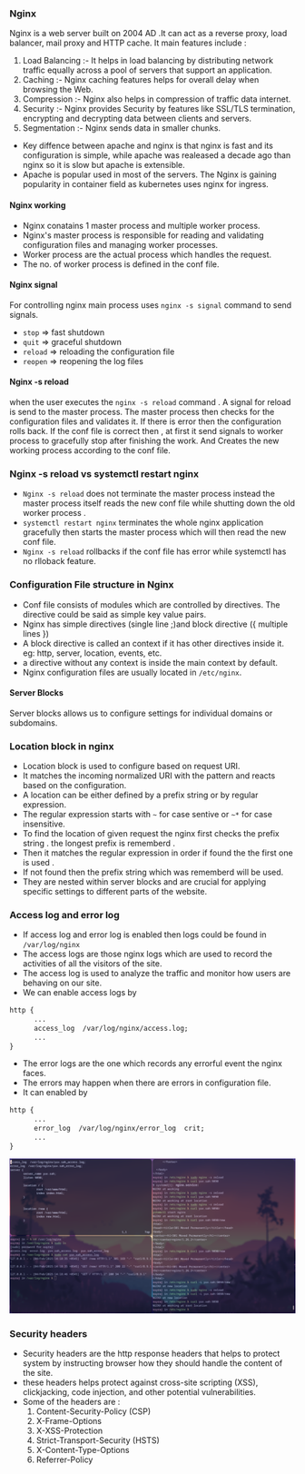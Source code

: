 
### Nginx

Nginx is a web server built on 2004 AD .It can act as a reverse proxy, load balancer, mail proxy and HTTP cache. It main features include :
1. Load Balancing :- It helps in load balancing by distributing network traffic equally across a pool of servers that support an application.
2. Caching :- Nginx caching features helps for overall delay when browsing the Web.
3. Compression :- Nginx also helps in compression of traffic data internet.
4. Security :- Nginx provides Security by features like SSL/TLS termination, encrypting and decrypting data between clients and servers.
5. Segmentation :- Nginx sends data in smaller chunks.

- Key diffence between apache and nginx is that nginx is fast and its configuration is simple, while apache was realeased a decade ago than nginx so it is slow but apache is extensible. 
- Apache is popular used in most of the servers. The Nginx is gaining popularity in container field as kubernetes uses nginx for ingress.


#### Nginx working

- Nginx conatains 1 master process and multiple worker process.
- Nginx's master process is responsible for reading and validating configuration files and managing worker processes.
- Worker process are the actual process which handles the request.
- The no. of worker process is defined in the conf file.

#### Nginx signal

For  controlling nginx main process uses `nginx -s signal` command to send signals.

- `stop` => fast shutdown
- `quit` => graceful shutdown
- `reload` => reloading the configuration file
- `reopen` => reopening the log files


#### Nginx -s reload

when the user executes the `nginx -s reload` command . A signal for reload is send to the master process. The master process then checks for the configuration files and validates it. If there is error then the configuration rolls back. If the conf file is correct then , at first it send signals to worker process to gracefully stop after finishing the work. And Creates the new working process according to the conf file.


### Nginx -s reload vs systemctl restart nginx

- `Nginx -s reload` does not terminate the master process instead the master process itself reads the new conf file while shutting down the old worker process .
- `systemctl restart nginx` terminates the whole nginx application gracefully then starts the master process which will then read the new conf file.
- `Nginx -s reload` rollbacks if the conf file has error while systemctl has no rlloback feature.  



### Configuration File structure in Nginx

- Conf file consists of modules which are controlled by directives. The directive could be said as simple key value pairs.
- Nginx has simple directives (single line ;)and block directive ({ multiple lines })
- A block directive is called an context if it has other directives inside it. eg: http, server, location, events, etc.
- a directive without any context is inside the main context by default.
- Nginx configuration files are usually located in `/etc/nginx`.

####  Server Blocks 
 Server blocks allows us to configure settings for individual domains or subdomains.

### Location block in nginx

- Location block is used to configure based on request URI. 
- It matches the incoming normalized URI with the pattern and reacts based on the configuration. 
- A location can be either defined by a prefix string or by regular expression. 
- The regular expression starts with `~` for case sentive or `~*` for case insensitive.
- To find the location of given request the nginx first checks the prefix string . the longest prefix is rememberd . 
- Then it matches the regular expression in order if found the the first one is  used .
- If not found then the prefix string which was rememberd will be used.
- They are nested within server blocks and are crucial for applying specific settings to different parts of the website.



### Access log and error log

- If access log and error log is enabled then logs could be found in `/var/log/nginx`
- The access logs are those nginx logs which are used to record the activities of all the visitors of the site.
- The access log is used to analyze the traffic and monitor how users are behaving on our site.
- We can enable access logs by 
```
http {
      ...
      access_log  /var/log/nginx/access.log;
      ...
}
```

- The error logs are the one which records any errorful event the nginx faces.
- The errors may happen when there are errors in configuration file.
- It can enabled by
```
http {
      ...
	  error_log  /var/log/nginx/error_log  crit;
	  ...
}
```



![](Images/d7-nginx.png)

### Security headers

- Security headers are the http response headers that helps to protect system by instructing browser how they should handle the content of the site.
- these headers helps protect against cross-site scripting (XSS), clickjacking, code injection, and other potential vulnerabilities.
- Some of the headers are :
	 1. Content-Security-Policy (CSP)
	 2. X-Frame-Options
	 3. X-XSS-Protection
	 4. Strict-Transport-Security (HSTS)
	 5. X-Content-Type-Options
	 6. Referrer-Policy